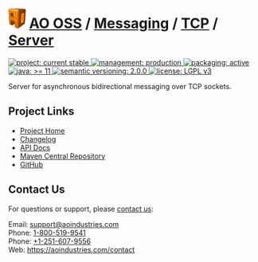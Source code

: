 # [<img src="ao-logo.png" alt="AO Logo" width="35" height="40">](https://github.com/aoindustries) [AO OSS](https://github.com/aoindustries/ao-oss) / [Messaging](https://github.com/aoindustries/ao-messaging) / [TCP](https://github.com/aoindustries/ao-messaging-tcp) / [Server](https://github.com/aoindustries/ao-messaging-tcp-server)
<p>
	<a href="https://aoindustries.com/life-cycle#project-current-stable">
		<img src="https://oss.aoapps.com/ao-badges/project-current-stable.svg" alt="project: current stable" />
	</a>
	<a href="https://aoindustries.com/life-cycle#management-production">
		<img src="https://oss.aoapps.com/ao-badges/management-production.svg" alt="management: production" />
	</a>
	<a href="https://aoindustries.com/life-cycle#packaging-active">
		<img src="https://oss.aoapps.com/ao-badges/packaging-active.svg" alt="packaging: active" />
	</a>
	<br />
	<a href="https://docs.oracle.com/en/java/javase/11/docs/api/">
		<img src="https://oss.aoapps.com/ao-badges/java-11.svg" alt="java: &gt;= 11" />
	</a>
	<a href="http://semver.org/spec/v2.0.0.html">
		<img src="https://oss.aoapps.com/ao-badges/semver-2.0.0.svg" alt="semantic versioning: 2.0.0" />
	</a>
	<a href="https://www.gnu.org/licenses/lgpl-3.0">
		<img src="https://oss.aoapps.com/ao-badges/license-lgpl-3.0.svg" alt="license: LGPL v3" />
	</a>
</p>

Server for asynchronous bidirectional messaging over TCP sockets.

## Project Links
* [Project Home](https://oss.aoapps.com/messaging/tcp/server/)
* [Changelog](https://oss.aoapps.com/messaging/tcp/server/changelog)
* [API Docs](https://oss.aoapps.com/messaging/tcp/server/apidocs/)
* [Maven Central Repository](https://search.maven.org/artifact/com.aoapps/ao-messaging-tcp-server)
* [GitHub](https://github.com/aoindustries/ao-messaging-tcp-server)

## Contact Us
For questions or support, please [contact us](https://aoindustries.com/contact):

Email: [support@aoindustries.com](mailto:support@aoindustries.com)  
Phone: [1-800-519-9541](tel:1-800-519-9541)  
Phone: [+1-251-607-9556](tel:+1-251-607-9556)  
Web: https://aoindustries.com/contact
